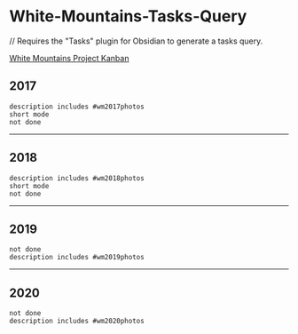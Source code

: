 # White-Mountains-Tasks-Query
// Requires the "Tasks" plugin for Obsidian to generate a tasks query.

[White Mountains Project Kanban](White%20Mountains%20Project%20Kanban.md)

## 2017

```tasks
description includes #wm2017photos
short mode
not done
```

***

## 2018

```tasks
description includes #wm2018photos
short mode
not done
```
***
## 2019
```tasks
not done
description includes #wm2019photos 
```
***
## 2020
```tasks
not done
description includes #wm2020photos
```
